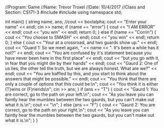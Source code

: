 //Program: Game
//Name: Trevor Troxel
//Date: 10/4/2017
//Class and Section: CS171-3
#include <iostream>
#include <string>
using namespace std;

int main()
{
	string name, ans;
	//cout << boolalpha;
	cout << "Enter your name" << endl;
	cin >> name;
	if (name == "error")
	{
		cout << "I AM ERROR" << endl;
		cout << "you win" << endl;
		return 0;
	}
	else if (name == "Corrin")
	{
		cout << "You choose to SMASH" << endl;
		cout << "you win" << endl;
		return 0;
	}
	else
	{
		cout << "Your at a crossroad, and two guards show up." << endl;
		cout << "Guard 1: So we meet again, " << name << ". It's been a while has it not?" << endl;
		cout << "You are confused by it's statement because you have never been here in the first place" << endl;
		cout << "but you go with it, in fear that you might die by their hands" << endl;
		cout << "Gaurd 2: One of us lies, the other tell the truth, but we are always honest. What are we?" << endl;
		cout << "You are baffled by this, and you start to think about the answers that might be possible." << endl;
		cout << "You think that there are only a couple of options that this could be:\n";
		cout << "You think it is either (T)wins or (F)riends\n";
		cin >> ans;
	}
	if (ans == "T")
	{
		cout << "Gaurd 1: You are correct, go to the path on your left.\n";
		cout << "As you leave you can faintly hear the mumbles between the two gaurds, but you can't make out what it is.\n";
		cout << "\n";
	}
	else (ans == "F")
	{
		cout << "Gaurd 2: You are correct, go to the path on your right.\n";
		cout << "As you leave you can faintly hear the mumbles between the two gaurds, but you can't make out what it is.\n";
	}
	}
	
